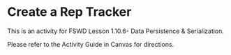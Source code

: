 # Create a Rep Tracker

This is an activity for FSWD Lesson 1.10.6- Data Persistence & Serialization.

Please refer to the Activity Guide in Canvas for directions.